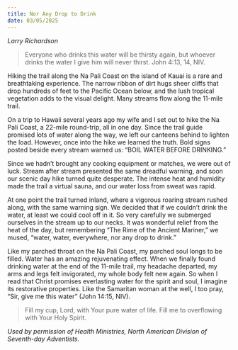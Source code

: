 ```yaml
---
title: Nor Any Drop to Drink
date: 03/05/2025
---
```


_Larry Richardson_

> <p></p>
> Everyone who drinks this water will be thirsty again, but whoever drinks the water I give him will never thirst. John 4:13, 14, NIV.

Hiking the trail along the Na Pali Coast on the island of Kauai is a rare and breathtaking experience. The narrow ribbon of dirt hugs sheer cliffs that drop hundreds of feet to the Pacific Ocean below, and the lush tropical vegetation adds to the visual delight. Many streams flow along the 11-mile trail.

On a trip to Hawaii several years ago my wife and I set out to hike the Na Pali Coast, a 22-mile round-trip, all in one day. Since the trail guide promised lots of water along the way, we left our canteens behind to lighten the load. However, once into the hike we learned the truth. Bold signs posted beside every stream warned us: “BOIL WATER BEFORE DRINKING.”

Since we hadn’t brought any cooking equipment or matches, we were out of luck. Stream after stream presented the same dreadful warning, and soon our scenic day hike turned quite desperate. The intense heat and humidity made the trail a virtual sauna, and our water loss from sweat was rapid.

At one point the trail turned inland, where a vigorous roaring stream rushed along, with the same warning sign. We decided that if we couldn’t drink the water, at least we could cool off in it. So very carefully we submerged ourselves in the stream up to our necks. It was wonderful relief from the heat of the day, but remembering “The Rime of the Ancient Mariner,” we mused, “water, water, everywhere, nor any drop to drink.”

Like my parched throat on the Na Pali Coast, my parched soul longs to be filled. Water has an amazing rejuvenating effect. When we finally found drinking water at the end of the 11-mile trail, my headache departed, my arms and legs felt invigorated, my whole body felt new again. So when I read that Christ promises everlasting water for the spirit and soul, I imagine its restorative properties. Like the Samaritan woman at the well, I too pray, “Sir, give me this water” (John 14:15, NIV).

> <callout></callout>
> Fill my cup, Lord, with Your pure water of life. Fill me to overflowing with Your Holy Spirit.

_Used by permission of Health Ministries, North American Division of Seventh-day Adventists._